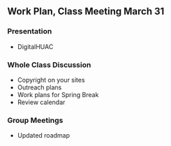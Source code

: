 ## Work Plan, Class Meeting March 31

### Presentation
- DigitalHUAC

### Whole Class Discussion

- Copyright on your sites
- Outreach plans
- Work plans for Spring Break
- Review calendar

### Group Meetings

- Updated roadmap
